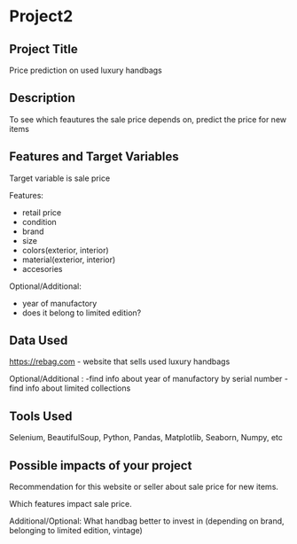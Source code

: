 # Project2

## Project Title
 Price prediction on used luxury handbags

## Description
To see which feautures the sale price depends on, predict the price for new items

## Features and Target Variables
Target variable is sale price

Features: 
- retail price
- condition
- brand
- size
- colors(exterior, interior)
- material(exterior, interior)
- accesories

Optional/Additional:
- year of manufactory
- does it belong to limited edition?

## Data Used 
https://rebag.com - website that sells used luxury handbags

Optional/Additional : 
-find info about year of manufactory by serial number
-find info about limited collections

## Tools Used 
Selenium, BeautifulSoup, Python, Pandas, Matplotlib, Seaborn, Numpy, etc

## Possible impacts of your project
Recommendation for this website or seller about sale price for new items.

Which features impact sale price.

Additional/Optional:
What handbag better to invest in (depending on brand, belonging to limited edition, vintage)
